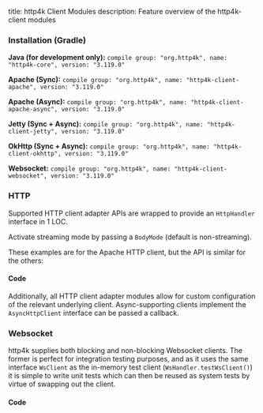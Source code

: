 title: http4k Client Modules
description: Feature overview of the http4k-client modules

### Installation (Gradle)
**Java (for development only):** ```compile group: "org.http4k", name: "http4k-core", version: "3.119.0"```

**Apache (Sync):** ```compile group: "org.http4k", name: "http4k-client-apache", version: "3.119.0"```

**Apache (Async):** ```compile group: "org.http4k", name: "http4k-client-apache-async", version: "3.119.0"```

**Jetty (Sync + Async):** ```compile group: "org.http4k", name: "http4k-client-jetty", version: "3.119.0"```

**OkHttp (Sync + Async):** ```compile group: "org.http4k", name: "http4k-client-okhttp", version: "3.119.0"```

**Websocket:** ```compile group: "org.http4k", name: "http4k-client-websocket", version: "3.119.0"```

### HTTP
Supported HTTP client adapter APIs are wrapped to provide an `HttpHandler` interface in 1 LOC.

Activate streaming mode by passing a `BodyMode` (default is non-streaming).

These examples are for the Apache HTTP client, but the API is similar for the others:

#### Code [<img class="octocat"/>](https://github.com/http4k/http4k/blob/master/src/docs/guide/modules/clients/example_http.kt)
<script src="https://gist-it.appspot.com/https://github.com/http4k/http4k/blob/master/src/docs/guide/modules/clients/example_http.kt"></script>

Additionally, all HTTP client adapter modules allow for custom configuration of the relevant underlying client. Async-supporting clients implement the `AsyncHttpClient` interface can be passed a callback.

### Websocket
http4k supplies both blocking and non-blocking Websocket clients. The former is perfect for integration testing purposes, and as it uses the same interface `WsClient` as the in-memory test client (`WsHandler.testWsClient()`) it is simple to write unit tests which can then be reused as system tests by virtue of swapping out the client.

#### Code [<img class="octocat"/>](https://github.com/http4k/http4k/blob/master/src/docs/guide/modules/clients/example_websocket.kt)
<script src="https://gist-it.appspot.com/https://github.com/http4k/http4k/blob/master/src/docs/guide/modules/clients/example_websocket.kt"></script>
